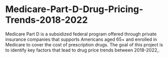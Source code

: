 # Medicare-Part-D-Drug-Pricing-Trends-2018-2022
Medicare Part D is a subsidized federal program offered through private insurance companies that supports Americans aged 65+ and enrolled in Medicare to cover the cost of prescription drugs. The goal of this project is to identify key factors that lead to drug price trends between 2018-2022,.
